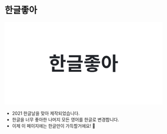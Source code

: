 # 한글좋아

![한글날](public/og-image.jpg)


- 2021 한글날을 맞아 제작되었습니다.
- 한글을 너무 좋아한 나머지 모든 영어를 한글로 변경합니다.
- 이제 이 페이지에는 한글만이 가득할거에요! 🙂
